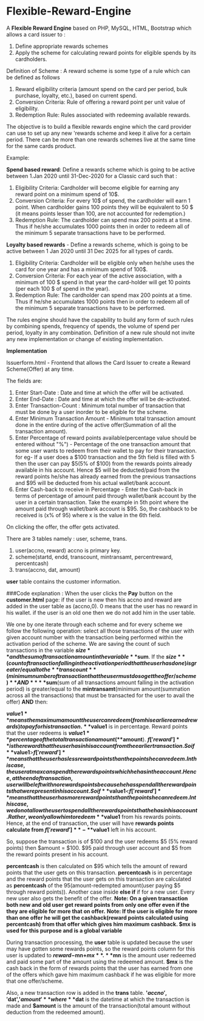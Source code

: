 # Flexible-Reward-Engine

A **Flexible Reward Engine** based on PHP, MySQL, HTML, Bootstrap which allows a card issuer to :

1. Define appropriate rewards schemes 
2. Apply the scheme for calculating reward points for eligible spends by its cardholders.

Definition of Scheme : 
A reward scheme is some type of a rule which can be defined as follows
1. Reward eligibility criteria (amount spend on the card per period, bulk purchase, loyalty, etc.), based on current spend.
2. Conversion Criteria: Rule of offering a reward point per unit value of eligibility.
3. Redemption Rule: Rules associated with redeeming available rewards.


The objective is to build a flexible rewards engine which the card provider can use to set up any new 'rewards scheme and keep it alive for a certain period. There can be more than one rewards schemes live at the same time for the same cards product.

Example:

**Spend based reward**: Define a rewards scheme which is going to be active between 1.Jan 2020 until 31-Dec-2020 for a Classic card such that : 
1. Eligibility Criteria: Cardholder will become eligible for earning any reward point on a minimum spend of 10$.
2. Conversion Criteria: For every 10$ of spend, the cardholder will earn 1 point. When cardholder gains 100 points they will be equivalent to 50 $ (it	means points lesser than 100, are not accounted for redemption.)
3. Redemption Rule: The cardholder can spend max 200 points at a time. Thus if he/she
accumulates 1000 points then in order to redeem all of the minimum 5 separate transactions have to be performed.




**Loyalty based rewards** - Define a rewards scheme, which is going to be active between 1 Jan 2020 until	31 Dec 2025	for all types of cards.
1. Eligibility Criteria: Cardholder will be eligible only when he/she uses the card for one year and has a minimum spend of 100$.
2. Conversion Criteria: For each year of the active association, with a minimum of 100 $ spend in that year the card-holder will get 10 points (per each 100 $ of spend in the year).
3. Redemption Rule: The cardholder can spend max 200 points at a time. Thus if he/she
accumulates 1000 points then in order to redeem all of the minimum 5 separate transactions have to be performed.

The rules engine should have the capability to build any form of such rules by combining spends, frequency of spends, the volume of spend per period, loyalty in any combination. Definition of a new rule should not invite any new implementation or change of existing implementation.


**Implementation**

Issuerform.html - Frontend that allows the Card Issuer to create a Reward Scheme(Offer) at any time.

The fields are: 
1. Enter Start-Date : Date and time at which the offer will be activated.
2. Enter End-Date : Date and time at which the offer will be de-activated.
3. Enter Transaction-Count : Minimum total number of transaction that must be done by a user inorder to be eligible for the           scheme.
4. Enter Minimum Transaction Amount - Minimum total transaction amount done in the entire during of the active offer(Summation of all the transaction amount).
5. Enter Percentage of reward points available(percentage value should be entered without "%") - Percentage of the one transaction amount that some user wants to redeem from their wallet to pay for their transaction. for eg- If a user does a $100 transaction and the 5th field is filled with 5 then the user can pay $5(5% of $100) from the rewards points already available in his account. Hence $5 will be deducted/paid from the reward points he/she has already earned from the previous transactions and $95 will be deducted from his actual wallet/bank account.
6. Enter Cash-back to receive in Percentage - Enter the Cash-back in terms of percentage of amount paid through wallet/bank account by the user in a certain transaction. Take the example in 5th point where the amount paid through wallet/bank account is $95. So, the cashback to be received is (x% of 95) where x is the value in the 6th field.

On clicking the offer, the offer gets activated.

There are 3 tables namely : user, scheme, trans.

1. user(accno, reward)  accno is primary key.
2. scheme(startd, endd, transcount, mintransamt, percentreward, percentcash)
3. trans(accno, dat, amount)

**user** table contains the customer information.

###Code explanation : 
When the user clicks the **Pay** button on the **customer.html** page:
  if the user is new then his accno and reward are added in the user table as (accno,0). 0 means that the user has no reward in     his wallet.
  if the user is an old one then we do not add him in the user table.
  
We one by one iterate through each scheme and for every scheme we follow the following operation:
  select all those transactions of the user with given account number with the transaction being performed within the activation period of the scheme. We are saving the count of such transactions in the variable **$size** and the sum of transaction amount in the variable **$sum**.
 If the **$size**(count of transaction falling in the activation period that the user has done) is greater/equal to the **transcount**(minimum number of transaction that the user must do so get the offer/scheme) **AND** **$sum**(sum of all transactions amount falling in the activation period) is greater/equal to the **mintransamt**(minimum amount(summation across all the transactions) that must be transacted for the user to avail the offer) **AND** then:
 
 **$value1** means the maximum amount the user can redeem(from his earlier earned rewards) to pay for his transaction.
 **$value1** is in percentage. Reward points that the user redeems is **$value1** percentage of the total transaction amount(**$amount**).
**$f['reward']** is the reward that the user has in his account from the earlier transaction.
So if **$value1**>**$f['reward']** means that the user has less reward points than the points he can redeem.
  In this case, the user at max can spend the rewards points which he has in the account. Hence, at the end of transaction, user will be left with no rewards points because he has spend all the reward points that were present in his account.
So if **$value1**<**$f['reward']** means that the user has more reward points than the points he can redeem.
  In this case, we do not allow the user to spend all the rewards points that he has in his account. Rather, we only allow him to redeem **$value1** from his rewards points. Hence, at the end of transaction, the user will have **rewards points calculate from $f['reward']**-**$value1** left in his account.
  
  So, suppose the transaction is of $100 and the user redeems $5 (5% reward points) then $amount = $100. $95 paid through user account and $5 from the reward points present in his account.
  
  **percentcash** is then calculated on $95 which tells the amount of reward points that the user gets on this transaction.
 **percentcash** is in percentage and the reward points that the user gets on this transaction are calculated as **percentcash** of the $95($amount-redempted amount(user paying $5 through reward points)).
 Another case inside **else if** if for a new user. Every new user also gets the benefit of the offer.
 **Note: On a given transaction both new and old user get reward points from only one offer even if the they are eligible for more that on offer.**
 **Note: If the user is eligible for more than one offer he will get the cashback(reward points calculated using percentcash) from that offer which gives him maximum cashback. $mx is used for this purpose and is a global variable**
 
During transaction processing, the **user** table is updated because the user may have gotten some rewards points, so the reward points column for this user is updated to **$reward-$mn+$mx**. **$mn** is the amount user redeemed and paid some part of the amount using the redeemed amount. **$mx** is the cash back in the form of rewards points that the user has earned from one of the offers which gave him maximum cashback if he was eligible for more that one offer/scheme.

Also, a new transaction row is added in the **trans** table. **'$accno','$dat','$amount'** where **$dat** is the datetime at which the transaction is made and **$amount** is the amount of the transaction(total amount without deduction from the redeemed amount).
 

 
  
